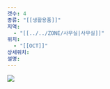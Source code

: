 ```yaml
---
갯수: 4
종류: "[[생활용품]]"
지역:
  - "[[../../ZONE/사무실|사무실]]"
위치:
  - "[[OCT]]"
상세위치: 
설명:
---
```

![](http://192.168.50.22/devices/250118_IMG_0002.jpg)